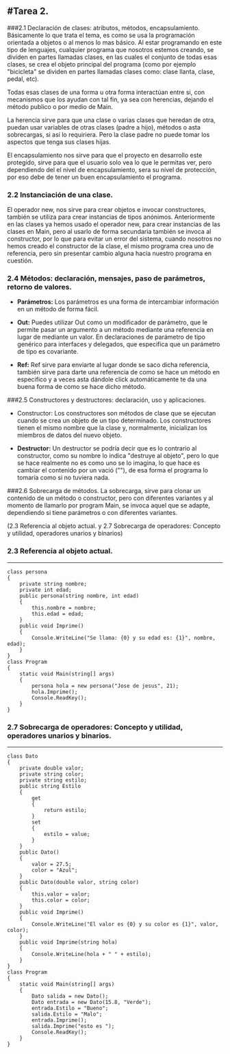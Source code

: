 #Tarea 2.
---

###2.1 Declaración de clases: atributos, métodos, encapsulamiento.
Básicamente lo que trata el tema, es  como se usa la programación orientada a objetos o al menos lo mas básico. Al estar programando en este tipo de lenguajes,
cualquier programa que nosotros estemos creando, se dividen en partes llamadas clases, en las cuales el conjunto de todas esas clases, se crea el objeto principal del programa (como por ejemplo "bicicleta" se dividen en partes llamadas clases como: clase llanta, clase, pedal, etc).

Todas esas clases de una forma u otra forma interactúan entre si, con mecanismos que los ayudan con tal fin, ya sea con herencias, dejando el método publico o por medio de Main.

La herencia sirve para que una clase o varias clases que heredan de otra, puedan usar variables de otras clases (padre a hijo), métodos o asta sobrecargas, si así lo requiriera.
Pero la clase padre no puede tomar los aspectos que tenga sus clases hijas.

El encapsulamiento nos sirve para que el proyecto en desarrollo este protegido, sirve para que el usuario solo vea lo que le permitas ver, pero dependiendo del el nivel de encapsulamiento, sera su nivel de protección, por eso debe de tener un buen encapsulamiento el programa. 

### 2.2 Instanciación de una clase.
El operador new, nos sirve para crear objetos e invocar constructores, también se utiliza para crear instancias de tipos anónimos. Anteriormente en las clases ya hemos usado el operador new, para crear instancias de las clases en Main, pero al usarlo de forma secundaria también se invoca al constructor, por lo que para evitar un error del sistema, cuando nosotros no hemos creado el constructor de la clase, el mismo programa crea uno de referencia, pero sin presentar cambio alguna hacia nuestro programa en cuestión.     
###  2.4 Métodos: declaración, mensajes, paso de parámetros, retorno de valores.
- **Parámetros:** Los parámetros es una forma de intercambiar información en un método de forma fácil. 

- **Out:** Puedes utilizar Out como un modificador de parámetro, que le permite pasar un argumento a un método mediante una referencia en lugar de mediante un valor.
En declaraciones de parámetro de tipo genérico para interfaces y delegados, que especifica que un parámetro de tipo es covariante.

- **Ref:** Ref sirve para enviarte al lugar donde se saco dicha referencia, también sirve para darte una referencia de como se hace un método en especifico y a veces asta dándole click automáticamente te da una buena forma de como se hace dicho método.
    
###2.5 Constructores y destructores: declaración, uso y aplicaciones.
- Constructor:
Los constructores son métodos de clase que se ejecutan cuando se crea un objeto de un tipo determinado. Los constructores tienen el mismo nombre que la clase y, normalmente, inicializan los miembros de datos del nuevo objeto.

- **Destructor:**
Un destructor se podría decir que es lo contrario al constructor, como su nombre lo indica "destruye al objeto", pero lo que se hace realmente no es como uno se lo imagina, lo que hace es cambiar el contenido por un vació (""), de esa forma el programa lo tomaría como si no tuviera nada.  

###2.6 Sobrecarga de métodos. 
La sobrecarga, sirve para clonar un contenido de un método o constructor, pero con diferentes variantes y al momento de llamarlo por program Main, se invoca aquel que se adapte, dependiendo si tiene parámetros o con diferentes variantes.

(2.3 Referencia al objeto actual. y 2.7 Sobrecarga de operadores: Concepto y utilidad, operadores unarios y binarios)

###  2.3 Referencia al objeto actual.  
---
    class persona
    {
        private string nombre;
        private int edad;
        public persona(string nombre, int edad)
        {
            this.nombre = nombre;
            this.edad = edad;
        }
        public void Imprime()
        {
            Console.WriteLine("Se llama: {0} y su edad es: {1}", nombre, edad);
        }
    }
    class Program
    {
        static void Main(string[] args)
        {
            persona hola = new persona("Jose de jesus", 21);
            hola.Imprime();
            Console.ReadKey();
        }
    }

###  2.7 Sobrecarga de operadores: Concepto y utilidad, operadores unarios y binarios.
---
    class Dato
    {
        private double valor;
        private string color;
        private string estilo;
        public string Estilo 
        {
            get
            {
                return estilo;
            }
            set
            {
                estilo = value;
            }
        }
        public Dato()
        {
            valor = 27.5;
            color = "Azul";
        }
        public Dato(double valor, string color)
        {
            this.valor = valor;
            this.color = color;
        }
        public void Imprime()
        {
            Console.WriteLine("El valor es {0} y su color es {1}", valor, color);
        }
        public void Imprime(string hola)
        {
            Console.WriteLine(hola + " " + estilo);
        }
    }
    class Program
    {
        static void Main(string[] args)
        {
            Dato salida = new Dato();
            Dato entrada = new Dato(15.8, "Verde");
            entrada.Estilo = "Bueno";
            salida.Estilo = "Malo";
            entrada.Imprime();
            salida.Imprime("esto es ");
            Console.ReadKey();
        }
    }